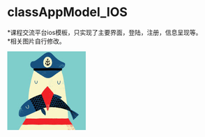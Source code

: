 # classAppModel_IOS  
*课程交流平台ios模板，只实现了主要界面，登陆，注册，信息呈现等。  
*相关图片自行修改。  

![logo](https://raw.githubusercontent.com/gklab/classAppModel_IOS/master/sxw.jpg)

